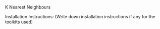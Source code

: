 K Nearest Neighbours

Installation Instructions: (Write down installation instructions if any for the toolkits used)
